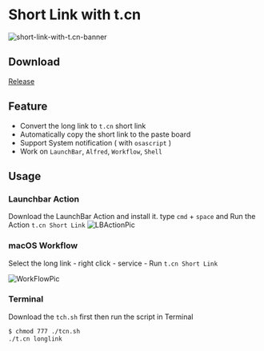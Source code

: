 # Short Link with t.cn
![short-link-with-t.cn-banner](https://i.loli.net/2020/05/15/PIfCDquAXbGKcUn.png)

## Download
[Release](https://github.com/jsmjsm/Short-Link-with-t.cn/releases)

## Feature

- Convert the long link to `t.cn` short link
- Automatically copy the short link to the paste board
- Support System notification ( with `osascript` )
- Work on `LaunchBar`, `Alfred`, `Workflow`, `Shell`

## Usage

### Launchbar Action

Download the LaunchBar Action and install it.
type `cmd` + `space` and Run the Action `t.cn Short Link`
![LBActionPic](https://i.loli.net/2020/05/14/OD3yKoh1tiEV5z4.png)

### macOS Workflow

Select the long link - right click - service - Run `t.cn Short Link`

![WorkFlowPic](https://i.loli.net/2020/05/14/4QCj52NI1wphyoV.png)

### Terminal

Download the `tch.sh` first
then run the script in Terminal

```sh
$ chmod 777 ./tcn.sh
./t.cn longlink
```
